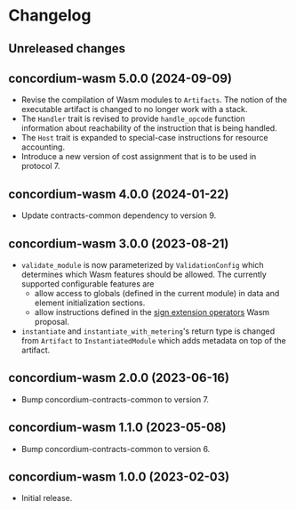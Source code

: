 # Changelog

## Unreleased changes

## concordium-wasm 5.0.0 (2024-09-09)

- Revise the compilation of Wasm modules to `Artifacts`. The notion of the
  executable artifact is changed to no longer work with a stack.
- The `Handler` trait is revised to provide `handle_opcode` function information
  about reachability of the instruction that is being handled.
- The `Host` trait is expanded to special-case instructions for resource
  accounting.
- Introduce a new version of cost assignment that is to be used in protocol 7.

## concordium-wasm 4.0.0 (2024-01-22)

- Update contracts-common dependency to version 9.

## concordium-wasm 3.0.0 (2023-08-21)

- `validate_module` is now parameterized by `ValidationConfig` which determines
  which Wasm features should be allowed. The currently supported configurable features are
  - allow access to globals (defined in the current module) in data and element
    initialization sections.
  - allow instructions defined in the [sign extension operators](https://github.com/WebAssembly/sign-extension-ops/blob/master/proposals/sign-extension-ops/Overview.md)
    Wasm proposal.
- `instantiate` and `instantiate_with_metering`'s return type is changed from
  `Artifact` to `InstantiatedModule` which adds metadata on top of the artifact.

## concordium-wasm 2.0.0 (2023-06-16)

- Bump concordium-contracts-common to version 7.

## concordium-wasm 1.1.0 (2023-05-08)

- Bump concordium-contracts-common to version 6.

## concordium-wasm 1.0.0 (2023-02-03)

- Initial release.
